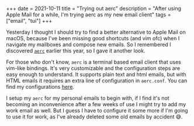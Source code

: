 +++
date = 2021-10-11
title = "Trying out aerc"
description = "After using Apple Mail for a while, I'm trying aerc as my new email client"
tags = ["email", "tui"] 
+++

Yesterday I thought I should try to find a better alternative to Apple Mail on
macOS, because I've been missing good shortcuts (and vim ofc) when I navigate
my mailboxes and compose new emails. So I remembered I discovered
[`aerc`][aerc] earlier this year, so I gave it another look.

For those who don't know, `aerc` is a terminal based email client that uses 
vim-like bindings. It's very customizable and the configuration steps are easy
enough to understand. It supports plain text and html emails, but with HTML 
emails it requires an extra line of configuration in `aerc.conf`. You can find
my configurations [here][aerc-conf].

I setup my `aerc` for my personal emails to begin with, if I find it's not 
becoming an inconvenience after a few weeks of use I might try to add my work
email as well. But I guess I have to configure it some more if I'm going to use 
it for work, as I've already deleted some old emails by accident 😅.

[aerc]: https://aerc-mail.org/
[aerc-conf]: https://git.sr.ht/~timharek/dotfiles/tree/main/item/.config/aerc
